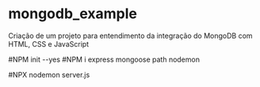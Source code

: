 # mongodb_example
Criação de um projeto para entendimento da integração do MongoDB com HTML, CSS e JavaScript


#NPM init --yes
#NPM i express mongoose path nodemon

#NPX nodemon server.js